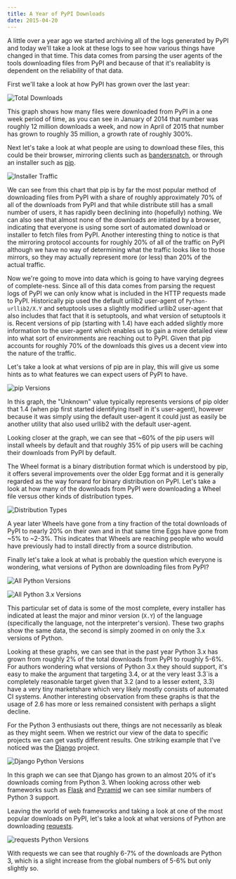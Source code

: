 ```yaml
---
title: A Year of PyPI Downloads
date: 2015-04-20
---
```


A little over a year ago we started archiving all of the logs generated by
PyPI and today we'll take a look at these logs to see how various things have
changed in that time. This data comes from parsing the user agents of the
tools downloading files from PyPI and because of that it's realiablity is
dependent on the reliability of that data.

First we'll take a look at how PyPI has grown over the last year:

![Total Downloads](/images/a-year-of-pypi-downloads/area-total-downloads.png)

This graph shows how many files were downloaded from PyPI in a one week period
of time, as you can see in January of 2014 that number was roughly 12 million
downloads a week, and now in April of 2015 that number has grown to roughly 35
million, a growth rate of roughly 300%.

Next let's take a look at what people are using to download these files, this
could be their browser, mirroring clients such as
[bandersnatch](https://pypi.python.org/pypi/bandersnatch), or through an
installer such as [pip](https://pip.pypa.io/).

![Installer Traffic](/images/a-year-of-pypi-downloads/stacked-installer-pct.png)

We can see from this chart that pip is by far the most popular method of
downloading files from PyPI with a share of roughly approximately 70% of all of
the downloads from PyPI and that while distribute still has a small number of
users, it has rapidly been declining into (hopefully) nothing. We can also see
that almost none of the downloads are intiated by a browser, indicating that
everyone is using some sort of automated download or installer to fetch files
from PyPI. Another interesting thing to notice is that the mirroring protocol
accounts for roughly 20% of all of the traffic on PyPI although we have no way
of determining what the traffic looks like to those mirrors, so they may
actually represent more (or less) than 20% of the actual traffic.

Now we're going to move into data which is going to have varying degrees of
complete-ness. Since all of this data comes from parsing the request logs of
PyPI we can only know what is included in the HTTP requests made to PyPI.
Historically pip used the default urllib2 user-agent of ``Python-urllib2/X.Y``
and setuptools uses a slightly modified urllib2 user-agent that also includes
that fact that it is setuptools, and what version of setuptools it is. Recent
versions of pip (starting with 1.4) have each added slightly more information
to the user-agent which enables us to gain a more detailed view into what sort
of environments are reaching out to PyPI. Given that pip accounts for roughly
70% of the downloads this gives us a decent view into the nature of the
traffic.

Let's take a look at what versions of pip are in play, this will give us some
hints as to what features we can expect users of PyPI to have.

![pip Versions](/images/a-year-of-pypi-downloads/stacked-pip-ver-pct.png)

In this graph, the "Unknown" value typically represents versions of pip older
that 1.4 (when pip first started identifying itself in it's user-agent),
however because it was simply using the default user-agent it could just as
easily be another utility that also used urllib2 with the default user-agent.

Looking closer at the graph, we can see that ~60% of the pip users will install
wheels by default and that roughly 35% of pip users will be caching their
downloads from PyPI by default.

The Wheel format is a binary distribution format which is understood by pip,
it offers several improvements over the older Egg format and it is generally
regarded as the way forward for binary distribution on PyPI. Let's take a look
at how many of the downloads from PyPI were downloading a Wheel file versus
other kinds of distribution types.

![Distribution Types](/images/a-year-of-pypi-downloads/stacked-dist-pct.png)

A year later Wheels have gone from a tiny fraction of the total downloads of
PyPI to nearly 20% on their own and in that same time Eggs have gone from ~5%
to ~2-3%. This indicates that Wheels are reaching people who would have
previously had to install directly from a source distribution.

Finally let's take a look at what is probably the question which everyone is
wondering, what versions of Python are downloading files from PyPI?

![All Python Versions](/images/a-year-of-pypi-downloads/stacked-py-pct.png)

![All Python 3.x Versions](/images/a-year-of-pypi-downloads/stacked-py3-pct.png)

This particular set of data is some of the most complete, every installer has
indicated at least the major and minor version (``X.Y``) of the language
(specifically the language, not the interpreter's version). These two graphs
show the same data, the second is simply zoomed in on only the 3.x versions of
Python.

Looking at these graphs, we can see that in the past year Python 3.x has grown
from roughly 2% of the total downloads from PyPI to roughly 5-6%. For authors
wondering what versions of Python 3.x they should support, it's easy to make
the argument that targeting 3.4, or at the very least 3.3`is a completely
reasonable target given that 3.2 (and to a lesser extent, 3.3) have a very tiny
marketshare which very likely mostly consists of automated CI systems. Another
interesting observation from these graphs is that the usage of 2.6 has more or
less remained consistent with perhaps a slight decline.

For the Python 3 enthusiasts out there, things are not necessarily as bleak as
they might seem. When we restrict our view of the data to specific projects we
can get vastly different results. One striking example that I've noticed was
the [Django](https://www.djangoproject.com/) project.

![Django Python Versions](/images/a-year-of-pypi-downloads/django-stacked-py-pct.png)

In this graph we can see that Django has grown to an almost 20% of it's
downloads coming from Python 3. When looking across other web frameworks such
as [Flask](http://flask.pocoo.org/) and
[Pyramid](http://www.pylonsproject.org/) we can see similar numbers of Python 3
support.

Leaving the world of web frameworks and taking a look at one of the most
popular downloads on PyPI, let's take a look at what versions of Python are
downloading [requests](http://python-requests.org/).

![requests Python Versions](/images/a-year-of-pypi-downloads/requests-stacked-py-pct.png)

With requests we can see that roughly 6-7% of the downloads are Python 3, which
is a slight increase from the global numbers of 5-6% but only slightly so.
